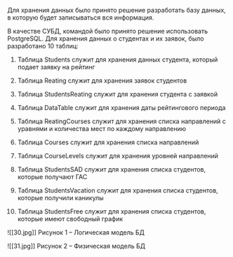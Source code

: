 Для хранения данных было принято решение разработать базу данных, в которую будет записываться вся информация.

В качестве СУБД, командой было принято решение использовать PostgreSQL. Для хранения данных о студентах и их заявок, было разработано 10 таблиц:

1) Таблица Students служит для хранения данных студента, который подает заявку на рейтинг

2) Таблица Reating служит для хранения заявок студентов

3) Таблица StudentsReating служит для хранения студента с заявкой

4) Таблица DataTable служит для хранения даты рейтингового периода

5) Таблица ReatingCourses служит для хранения списка направлений с уравнями и количества мест по каждому направлению

6) Таблица Courses служит для хранения списка направлений

7) Таблица CourseLevels служит для хранения уровней направлений

8) Таблица StudentsSAD служит для хранения списка студентов, которые получают ГАС

9) Таблица StudentsVacation служит для хранения списка студентов, которые получили каникулы
10) Таблица StudentsFree служит для хранения списка студентов, которые имеют свободный график

![[30.jpg]]
Рисунок 1 – Логическая модель БД

![[31.jpg]]
Рисунок 2 – Физическая модель БД